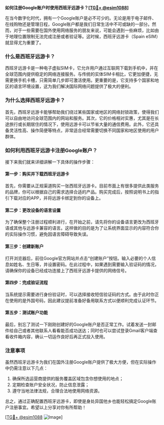 **如何注册Google账户时使用西班牙远游卡？[[TG💪+ @esim1088](https://t.me/s/esim1088)]**

在当今数字化时代，拥有一个Google账户是必不可少的。无论是用于电子邮件、在线购物还是管理日程，Google账户都是我们日常生活中不可或缺的一部分。然而，对于一些需要在国外使用网络服务的朋友来说，可能会遇到一些麻烦，比如由于地理位置限制无法完成注册或者验证等。这时候，西班牙远游卡（Spain eSIM）就显得尤为重要了。

### 什么是西班牙远游卡？

西班牙远游卡是一种电子虚拟SIM卡，它允许用户通过互联网下载到手机中，并在全球范围内提供稳定的网络连接服务。与传统的实体SIM卡相比，它更加便捷，无需更换手机卡槽，只需简单几步即可激活使用。更重要的是，它支持多个国家和地区的语言环境设置，这为我们解决国际网络问题提供了极大的便利。

### 为什么选择西班牙远游卡？

首先，西班牙远游卡能够帮助我们绕过某些国家或地区的网络封锁政策，使得我们可以自由地访问全球范围内的网站和服务。其次，它的价格相对实惠，尤其是在长途旅行或长期居住的情况下，使用远游卡可以节省大量的通信费用。此外，它还具备灵活性高、操作简便等特点，非常适合经常需要切换不同国家和地区使用的用户群体。

### 如何利用西班牙远游卡注册Google账户？

接下来我们就来详细讲解一下具体的操作步骤：

#### 第一步：购买并下载西班牙远游卡

首先，你需要从正规渠道购买一张西班牙远游卡。目前市面上有很多提供此类服务的品牌，你可以根据自己的需求选择合适的产品。购买完成后，按照说明书上的指引下载对应的APP，并将远游卡绑定到你的设备上。

#### 第二步：更改设备的语言设置

为了确保整个注册过程顺利进行，在开始之前，请先将你的设备语言更改为西班牙语或其他与远游卡兼容的语言。这样做的目的是为了让系统界面显示的内容符合你的实际操作习惯，避免因语言障碍导致失误。

#### 第三步：创建新账户

打开浏览器后，前往Google官方网站并点击“创建账户”按钮。输入必要的个人信息如姓名、生日等，并设置密码。在此过程中，如果遇到需要输入验证码的情况，请确保你的设备已经成功连接上了西班牙远游卡提供的网络信号。

#### 第四步：完成验证流程

当系统提示需要进行身份验证时，可以选择接收短信验证码的方式。由于此时你正在使用的是外国号码，因此建议提前准备好备用联系方式以便顺利完成认证环节。

#### 第五步：测试账户功能

最后，别忘了测试一下刚刚创建好的Google账户是否正常工作。试着发送一封邮件给自己或者其他联系人看看能否成功送达；同时也可以尝试登录Gmail客户端查看收件箱内容，确认一切运作良好后再正式投入使用。

### 注意事项

虽然西班牙远游卡为我们在国外注册Google账户提供了极大方便，但在实际操作中仍需注意以下几点：

1. 确保所选运营商提供的服务覆盖区域包含你想使用的地点；
2. 定期检查账户安全状况，防止信息泄露；
3. 遵守当地法律法规，合理合法地使用网络资源。

总之，通过正确配置西班牙远游卡，即使是身处异国他乡也能轻松搞定Google账户注册事宜。希望以上分享对你有所帮助！

[[TG💪+ @esim1088](https://t.me/s/esim1088) ![Image](https://i.postimg.cc/4NQfJmqS/Snipaste-2025-05-13-00-14-12.png)]